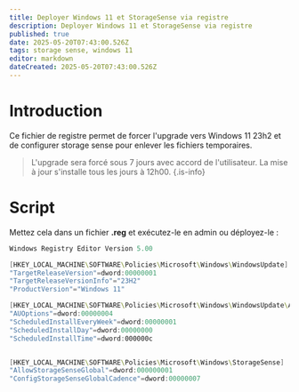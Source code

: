 ```yaml
---
title: Deployer Windows 11 et StorageSense via registre
description: Deployer Windows 11 et StorageSense via registre
published: true
date: 2025-05-20T07:43:00.526Z
tags: storage sense, windows 11
editor: markdown
dateCreated: 2025-05-20T07:43:00.526Z
---
```


# Introduction
Ce fichier de registre permet de forcer l'upgrade vers Windows 11 23h2 et de configurer storage sense pour enlever les fichiers temporaires.

> L'upgrade sera forcé sous 7 jours avec accord de l'utilisateur.
> La mise à jour s'installe tous les jours à 12h00.
{.is-info}


# Script

Mettez cela dans un fichier **.reg** et exécutez-le en admin ou déployez-le : 

```powershell
Windows Registry Editor Version 5.00

[HKEY_LOCAL_MACHINE\SOFTWARE\Policies\Microsoft\Windows\WindowsUpdate]
"TargetReleaseVersion"=dword:00000001
"TargetReleaseVersionInfo"="23H2"
"ProductVersion"="Windows 11"

[HKEY_LOCAL_MACHINE\SOFTWARE\Policies\Microsoft\Windows\WindowsUpdate\AU]
"AUOptions"=dword:00000004
"ScheduledInstallEveryWeek"=dword:00000001
"ScheduledInstallDay"=dword:00000000
"ScheduledInstallTime"=dword:000000c


[HKEY_LOCAL_MACHINE\SOFTWARE\Policies\Microsoft\Windows\StorageSense]
"AllowStorageSenseGlobal"=dword:000000001
"ConfigStorageSenseGlobalCadence"=dword:00000007
```